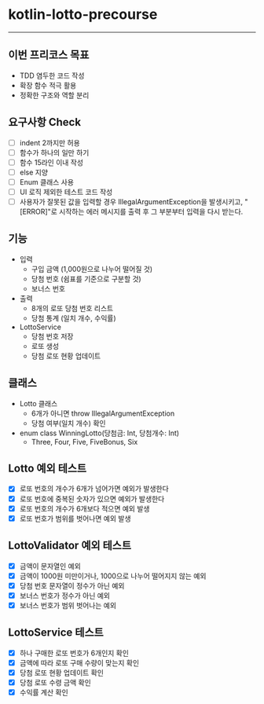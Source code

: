 # kotlin-lotto-precourse

---

## 이번 프리코스 목표
- TDD 염두한 코드 작성
- 확장 함수 적극 활용
- 정확한 구조와 역할 분리

## 요구사항 Check
- [ ] indent 2까지만 허용
- [ ] 함수가 하나의 일만 하기
- [ ] 함수 15라인 이내 작성
- [ ] else 지양
- [ ] Enum 클래스 사용
- [ ] UI 로직 제외한 테스트 코드 작성
- [ ] 사용자가 잘못된 값을 입력할 경우 IllegalArgumentException을 발생시키고, "[ERROR]"로 시작하는 에러 메시지를 출력 후 그 부분부터 입력을 다시 받는다.

## 기능
- 입력
    - 구입 금액 (1,000원으로 나누어 떨어질 것)
    - 당첨 번호 (쉼표를 기준으로 구분할 것)
    - 보너스 번호
- 출력
    - 8개의 로또 당첨 번호 리스트
    - 당첨 통계 (일치 개수, 수익률)
- LottoService
    - 당첨 번호 저장
    - 로또 생성
    - 당첨 로또 현황 업데이트

## 클래스
- Lotto 클래스
    - 6개가 아니면 throw IllegalArgumentException
    - 당첨 여부(일치 개수) 확인
- enum class WinningLotto(당첨금: Int, 당첨개수: Int)
    - Three, Four, Five, FiveBonus, Six

## Lotto 예외 테스트
- [x] 로또 번호의 개수가 6개가 넘어가면 예외가 발생한다
- [x] 로또 번호에 중복된 숫자가 있으면 예외가 발생한다
- [x] 로또 번호의 개수가 6개보다 적으면 예외 발생
- [x] 로또 번호가 범위를 벗어나면 예외 발생

## LottoValidator 예외 테스트
- [x] 금액이 문자열인 예외
- [x] 금액이 1000원 미만이거나, 1000으로 나누어 떨어지지 않는 예외
- [x] 당첨 번호 문자열이 정수가 아닌 예외
- [x] 보너스 번호가 정수가 아닌 예외
- [x] 보너스 번호가 범위 벗어나는 예외

## LottoService 테스트
- [x] 하나 구매한 로또 번호가 6개인지 확인
- [x] 금액에 따라 로또 구매 수량이 맞는지 확인
- [x] 당첨 로또 현황 업데이트 확인
- [x] 당첨 로또 수령 금액 확인
- [x] 수익률 계산 확인
